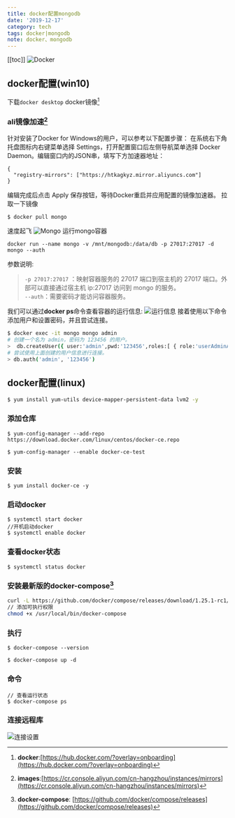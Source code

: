 ```yaml
---
title: docker配置mongodb
date: '2019-12-17'
category: tech
tags: docker|mongodb
note: docker、mongodb
---
```

[[toc]]
![Docker](http://eric-he.oss-cn-beijing.aliyuncs.com/2019/12/17/f703738da977391281957edbf0198618377ae2dd.jpeg)
## docker配置(win10)
下载`docker desktop`
docker镜像[^10]  

### ali镜像加速[^1]
针对安装了Docker for Windows的用户，可以参考以下配置步骤：
在系统右下角托盘图标内右键菜单选择 Settings，打开配置窗口后左侧导航菜单选择 Docker Daemon。编辑窗口内的JSON串，填写下方加速器地址：
```
{
  "registry-mirrors": ["https://htkagkyz.mirror.aliyuncs.com"]
}
```
编辑完成后点击 Apply 保存按钮，等待Docker重启并应用配置的镜像加速器。
拉取一下镜像
```
$ docker pull mongo
```
速度起飞
![Mongo](http://eric-he.oss-cn-beijing.aliyuncs.com/2019/12/17/%E5%BE%AE%E4%BF%A1%E6%88%AA%E5%9B%BE_20191217193842.png)
运行mongo容器
```
docker run --name mongo -v /mnt/mongodb:/data/db -p 27017:27017 -d mongo --auth
```
参数说明:  
> `-p 27017:27017` ：映射容器服务的 27017 端口到宿主机的 27017 端口。外部可以直接通过宿主机 ip:27017 访问到 mongo 的服务。  
`--auth`：需要密码才能访问容器服务。 

我们可以通过**docker ps**命令查看容器的运行信息:
![运行信息](http://eric-he.oss-cn-beijing.aliyuncs.com/2019/12/17/%E5%BE%AE%E4%BF%A1%E6%88%AA%E5%9B%BE_20191217194827.png)
接着使用以下命令添加用户和设置密码，并且尝试连接。
``` bash
$ docker exec -it mongo mongo admin
# 创建一个名为 admin，密码为 123456 的用户。
>  db.createUser({ user:'admin',pwd:'123456',roles:[ { role:'userAdminAnyDatabase', db: 'admin'}]});
# 尝试使用上面创建的用户信息进行连接。
> db.auth('admin', '123456')
```
## docker配置(linux)
``` bash
$ yum install yum-utils device-mapper-persistent-data lvm2 -y
```
### 添加仓库
```
$ yum-config-manager --add-repo https://download.docker.com/linux/centos/docker-ce.repo
```
```
$ yum-config-manager --enable docker-ce-test
```
### 安装
```
$ yum install docker-ce -y
```
### 启动docker
```
$ systemctl start docker
//开机启动docker
$ systemctl enable docker
```
### 查看docker状态
```
$ systemctl status docker
```
### 安装最新版的docker-compose[^2]
``` bash
curl -L https://github.com/docker/compose/releases/download/1.25.1-rc1/docker-compose-`uname -s`-`uname -m` -o /usr/local/bin/docker-compose
// 添加可执行权限
chmod +x /usr/local/bin/docker-compose
```
### 执行
```
$ docker-compose --version
```
```
$ docker-compose up -d 
```
### 命令
```
// 查看运行状态 
$ docker-compose ps
```
### 连接远程库
![连接设置](http://eric-he.oss-cn-beijing.aliyuncs.com/2019/12/17/%E5%BE%AE%E4%BF%A1%E6%88%AA%E5%9B%BE_20191217202436.png)

[^2]:<b>docker-compose</b>: [https://github.com/docker/compose/releases](https://github.com/docker/compose/releases)
[^1]:<b>images</b>:[https://cr.console.aliyun.com/cn-hangzhou/instances/mirrors](https://cr.console.aliyun.com/cn-hangzhou/instances/mirrors)
[^10]:<b>docker</b>:[https://hub.docker.com/?overlay=onboarding](https://hub.docker.com/?overlay=onboarding) 
